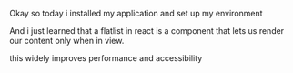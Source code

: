 Okay so today i installed my application and set up my environment


And i just learned that a flatlist in react is a component that lets us render our content only when in view.

this widely improves performance and accessibility